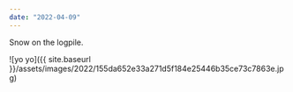 ```yaml
---
date: "2022-04-09"
---
```


Snow on the logpile.

![yo yo]({{ site.baseurl }}/assets/images/2022/155da652e33a271d5f184e25446b35ce73c7863e.jpg)
